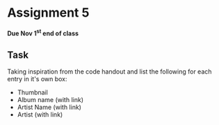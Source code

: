 # Assignment 5
**Due Nov 1<sup>st</sup> end of class**

## Task 

Taking inspiration from the code handout and list the following for each
entry in it's own box:
 - Thumbnail
 - Album name (with link)
 - Artist Name (with link)
 - Artist (with link)
